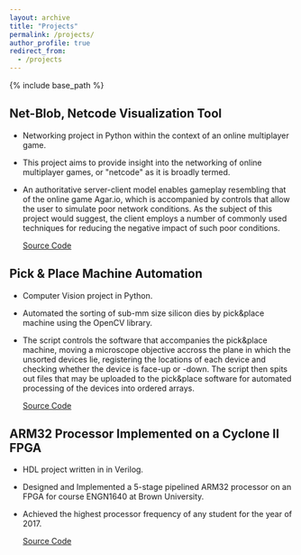 ```yaml
---
layout: archive
title: "Projects"
permalink: /projects/
author_profile: true
redirect_from:
  - /projects
---
```


{% include base_path %}

Net-Blob, Netcode Visualization Tool
------
* Networking project in Python within the context of an online multiplayer game.
* This project aims to provide insight into the networking of online multiplayer games, or "netcode" as it is broadly termed.
* An authoritative server-client model enables gameplay resembling that of the online game Agar.io, which is accompanied by controls that allow the user to simulate poor network conditions. As the subject of this project would suggest, the client employs a number of commonly used techniques for reducing the negative impact of such poor conditions.

  [Source Code](https://github.com/ssigurdsson/Netcode-Visualization-Tool)

Pick & Place Machine Automation
------
* Computer Vision project in Python.
* Automated the sorting of sub-mm size silicon dies by pick&place machine using the OpenCV library.
* The script controls the software that accompanies the pick&place machine, moving a microscope objective accross the plane in which the unsorted devices lie, registering the locations of each device and checking whether the device is face-up or -down. The script then spits out files that may be uploaded to the pick&place software for automated processing of the devices into ordered arrays.

  [Source Code](https://github.com/ssigurdsson/Pick-Place-Automation)

ARM32 Processor Implemented on a Cyclone II FPGA
------
* HDL project written in in Verilog.
* Designed and Implemented a 5-stage pipelined ARM32 processor on an FPGA for course ENGN1640 at Brown University.
* Achieved the highest processor frequency of any student for the year of 2017.

  [Source Code](https://github.com/ssigurdsson/ARM32-in-Verilog)
